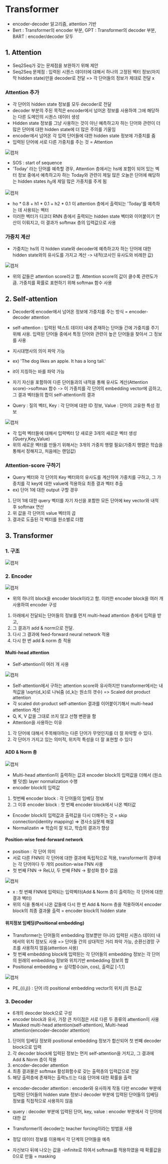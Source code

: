 # Transformer

- encoder-decoder 알고리즘, attention 기반
- Bert : Transformer의 encoder 부분, GPT : Transformer의 decoder 부분, BART : encoder/decoder 모두

## 1. Attention

- Seq2Seq가 갖는 문제점을 보완하기 위해 제안
- Seq2Seq 문제점 : 입력된 시퀀스 데이터에 대해서 하나의 고정된 벡터 정보(마지막 hidden state)만을 decoder로 전달 => 각 단어들의 정보가 제대로 전달 x

### Attention 추가

- 각 단어의 hidden state 정보를 모두 decoder로 전달
- decoder 부분의 주된 목적은 encoder에서 넘어온 정보를 사용하여 그에 해당하는 다른 도메인의 시퀀스 데이터 생성
- Hidden state 정보를 그냥 사용하는 것이 아닌 예측하고자 하는 단어와 관련이 더 많은 단어에 대한 hidden state에 더 많은 주의를 기울임
- encoder에서 넘어온 각 입력 단어들에 대한 hidden state 정보에 가중치를 줌
- 입력된 단어에 서로 다른 가중치를 주는 것 = Attention

![캡처](https://user-images.githubusercontent.com/80622859/177313852-b610a396-a6ff-4dd8-8d68-b0f1eae5aa67.PNG)

- SOS : start of sequence
- 'Today' 라는 단어를 예측할 경우, Attention 층에서는 hs에 포함이 되어 있는 벡터 정보 중에서 예측하고자 하는 Today와 관련이 제일 많은 오늘은 단어에 해당하는 hidden states $h_0$에 제일 많은 가중치를 주게 됨

![캡처](https://user-images.githubusercontent.com/80622859/177314125-ad74d62e-140b-40ba-a0b2-2dee94d0e5ef.PNG)

- ho * 0.8 + h1 * 0.1 + h2 * 0.1 이 attention 층에서 출력되는 'Today'를 예측하는 데 사용되는 벡터
- 이러한 벡터가 디코더 RNN 층에서 출력되는 hidden state 벡터와 이어붙이기 연산이 이뤄지고, 이 결과가 softmax 층의 입력값으로 사용

### 가중치 계산

- 가중치는 hs의 각 hidden state와 decoder에 예측하고자 하는 단어에 대한 hidden state와의 유사도를 가지고 계산 -> 내적(코사인 유사도와 비례한 값)

![캡처](https://user-images.githubusercontent.com/80622859/177315615-fad85cb5-e890-41b9-b802-2d441467a8ea.PNG)

- 위의 값들은 attention score라고 함. Attention score의 값이 클수록 관련도가 큼. 가중치를 확률로 표현하기 위해 softmax 함수 사용

## 2. Self-attention

- Decoder에 encoder에서 넘어온 정보에 가중치를 주는 방식 = encoder-decoder attention
- self-attention : 입력된 텍스트 데이터 내에 존재하는 단어들 간에 가중치를 주기 위해 사용. 입력된 단어들 중에서 특정 단어와 관련이 높은 단어들을 찾아서 그 정보를 사용
- 지시대명사의 의미 파악 가능
- ex) 'The dog likes an apple. It has a long tail.'
- it이 지칭하는 바를 파악 가능

- 자기 자신을 포함하여 다른 단어들과의 내적을 통해 유사도 계산(Attention score)->softmax 함수 -> 이 가중치를 각 단어의 embedding vector에 곱하고, 그 결과 벡터들의 합이 self-attention의 결과

- Query : 질의 벡터, Key : 각 단어에 대한 ID 정보, Value : 단어의 고유한 특성 정보

![캡처](https://user-images.githubusercontent.com/80622859/177317493-fdf17086-f43e-48c3-af5d-b44133263b3c.PNG)

- 각 입력 벡터들에 대해서 입력벡터 당 새로운 3개의 새로운 벡터 생성(Query,Key,Value)
- 위의 새로운 벡터를 만들기 위해서는 3개의 가중치 행렬 필요(가중치 행렬은 학습을 통해서 정해지고, 처음에는 랜덤값)

### Attention-score 구하기

- Query 벡터와 각 단어의 Key 벡터와의 유사도를 계산하여 가중치를 구하고, 그 가중치를 각 key에 대한 value에 적용하요 최종 결과 벡터 추출
- ex) 단어 1에 대한 output 구할 경우
1) 단어 1에 대한 query 벡터를 자기 자신을 포함한 모든 단어에 key vector와 내적 후 softmax 연산
2) 위 값을 각 단어의 value 벡터의 곱
3) 결과로 도출된 각 벡터를 원소별로 더함


## 3. Transformer

### 1. 구조

![캡처](https://user-images.githubusercontent.com/80622859/177318532-f230df3c-1109-46ea-b54f-cf03da1196d8.PNG)

### 2. Encoder

![캡처](https://user-images.githubusercontent.com/80622859/177318604-1da67490-1528-4f21-a035-669401d88b05.PNG)

- 위의 하나의 block을 encoder block이라고 함. 이러한 encoder block을 여러 개 사용하여 encoder 구성
1) 아래에서 전달되는 단어들의 정보를 먼저 multi-head attention 층에서 입력을 받고, 
2) 그 결과가 add & norm으로 전달. 
3) 다시 그 결과에 feed-forward neural network 적용
4) 다시 한 번 add & norm 층 적용

#### Multi-head attention

- Self-attention이 여러 개 사용

![캡처](https://user-images.githubusercontent.com/80622859/177319034-b1aea852-c694-4583-b28e-1f046b5e9ed7.PNG)

- Self-attention에서 구하는 attention score와 유사하지만 transformer에서는 내적값을 \sqrt{d_k}로 나눠줌 (d_k는 원소의 갯수) => Scaled dot product attention
- 각 scaled dot-product self-attention 결과를 이어붙이기해서 multi-head attention 계산
- Q, K, V 값을 그대로 쓰지 않고 선형 변환을 함
- Attention을 사용하는 이유
1) 각 단어에 대해서 주목해야하는 다른 단어가 무엇인지를 더 잘 파악할 수 있다.
2) 각 단어가 가지고 있는 의미적, 위치적 특성을 더 잘 표현할 수 있다

#### ADD & Norm 층

![캡처](https://user-images.githubusercontent.com/80622859/177319998-cd210e31-7ab4-4255-9ee6-421bbcac334b.PNG)

- Multi-head attention이 출력하는 값과 encoder block의 입력값을 더해서 (원소별 덧셈) layer normalization 수행
- encoder block의 입력값
1) 첫번째 encoder block : 각 단어들의 임베딩 정보
2) 그 이후 encoder block : 첫 번째 encoder block에서 나온 벡터값
- Encoder block의 입력값과 출력값을 다시 더해주는 것 = skip connection(identity mapping) => 경사소실문제 해결
- Normalizatin => 학습이 잘 되고, 학습의 결과가 향상

#### Position-wise feed-forward network

- position : 각 단어 의미
- 서로 다른 FNN이 각 단어에 대한 결과에 독립적으로 적용, transformer의 경우에는 각 단어마다 두 개의 position-wise FNN 사용
- 첫 번째 FNN -> ReLU, 두 번째 FNN -> 활성화 함수 없음

![캡처](https://user-images.githubusercontent.com/80622859/177322437-f3fad46e-4636-40c2-a364-5e4720be2c99.PNG)

- x : 첫 번째 FNN에 입력되는 입력벡터(Add & Norm 층이 출력하는 각 단어에 대한 결과 벡터)
- 위의 식을 통해서 나온 값들에 다시 한 번 Add & Norm 층을 적용하여서 encoder block의 최종 결과물 출력 = encoder block의 hidden state

#### 위치정보 임베딩(Positional embedding)

- Transformer는 단어들의 embedding 정보뿐만 아니라 입력된 시퀀스 데이터 내에서의 위치 정보도 사용 => 단어들 간의 상대적인 거리 파악 가능, 순환신경망 구조를 사용하지 않음(attention 사용)
- 첫 번째 embedding block에 입력된는 각 단어들의 embedding 정보는 각 단어의 원래의 embedding 정보와 위치기반 embedding 정보의 합
- Positional embedding <- 삼각함수(sin, cos), 출력값 [-1,1]

![캡처](https://user-images.githubusercontent.com/80622859/177323165-b2b43649-58c4-42d1-a8a4-1e6ade880be1.PNG)

- PE_{(i,j)} : 단어 i의 positional embedding vector의 위치 j의 원소값

### 3. Decoder

- 6개의 deocder block으로 구성
- encoder block과 유사, 가장 큰 차이점은 서로 다른 두 종류의 attention이 사용
- Masked multi-head attention(self-attention), Multi-head attention(encoder-decoder attention)

1. 단어의 임베딩 정보와 positional embedding 정보가 합산되어 첫 번째 decoder block으로 입력
2. 각 decoder block에 입력된 정보는 먼저 self-attention을 거치고, 그 결과에 Add & Norm 층이 적용
3. encoder-decoder attention 
4. 최종 결과물은 softmax 활성화함수로 갖는 출력층의 입력값으로 전달
5. 해당 출력층에 존재하는 출력노드는 다음 단어에 대한 확률을 출력

- encoder-decoder attention : encoder와 유사하게 작동 다만 encoder 부분에 입력된 단어들의 hidden state 정보나 decoder 부분에 입력된 단어들의 임베딩 정보를 직접적으로 사용하지 않음
- query : decoder 부분에 입력된 단어, key, value : encoder 부분에서 각 단어에 대한 값

- Transformer의 decoder는 teacher forcing이라는 방법을 사용
- 정답 데이터 정보를 이용해서 각 단계의 단어들을 예측
- 자신보다 뒤에 나오는 값을 -infinite로 하여서 softmax를 적용하였을 때 확률값을 0으로 만듦 = masking
